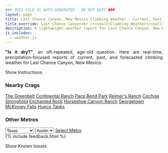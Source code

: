 ```yaml
---
### THIS FILE IS AUTO-GENERATED - DO NOT EDIT ###
layout: page
title: Last Chance Canyon, New Mexico Climbing Weather - Current, Past, and Forecasted Report
title_override: Last Chance Canyon<br /><small>Climbing Weather</small>
description: A lightweight weather report for Last Chance Canyon, New Mexico. Optimized for slow internet connections.
js_includes:
  - weather.js
---
```


<section class="measure center lh-copy f5-ns f6 ph2 mv4" style="text-align: justify;">
<strong>"Is it dry?"</strong>, an oft-repeated, age-old question. Here are real-time,
precipitation-focused reports of current, past, and forecasted climbing weather for Last Chance Canyon, New Mexico.
</section>

<p id="settings-toggle" class="mw5 b center tc hover-light-red black-70 pointer">Show Instructions</p>
<section id="settings" class="overflow-hidden" style="display:none;">
    <div class="mv2 ph2 center">
        <div class="fn f6 tc pv2">
            <p class="measure lh-copy center"><strong>Show/hide hourly forecasts</strong> by clicking the desired day.</p>
            <hr class="mw5 p0 mv2 o-60 b0 bt b--light-red light-red bg-light-red">
            <p class="measure lh-copy center"><strong>Current and Past conditions</strong> are measured by the nearest weather station. <strong>Forecast conditions</strong> are calculated and polled separately.</p>
            <hr class="mw5 p0 mv2 o-60 b0 bt b--light-red light-red bg-light-red">
            <p class="measure lh-copy center"><strong>Having issues?</strong> Try <a id="clear-cache" class="no-underline relative fancy-link light-red hover-light-red" href="#">clearing the local cache</a>.</p>
            <hr class="mw5 p0 mv2 o-60 b0 bt b--light-red light-red bg-light-red">
            <p class="measure lh-copy center">Weather data sourced from <a class="no-underline fancy-link relative light-red" target="_blank" href="https://www.weather.gov/documentation/services-web-api">weather.gov</a>.</p>
        </div>
    </div>
</section>
<section id="weather" data-crag="last-chance-canyon-new-mexico" class="mv4-ns mv3 ph2 center"></section>
<section id="nearby" class="tc lh-copy">
  <h3>Nearby Crags</h3>
<a class="nowrap no-underline fancy-link relative light-red mh3" href="/crags/the-greenbelt-texas-weather.html">The Greenbelt</a>
<a class="nowrap no-underline fancy-link relative light-red mh3" href="/crags/continental-ranch-texas-weather.html">Continental Ranch</a>
<a class="nowrap no-underline fancy-link relative light-red mh3" href="/crags/pace-bend-park-texas-weather.html">Pace Bend Park</a>
<a class="nowrap no-underline fancy-link relative light-red mh3" href="/crags/reimers-ranch-texas-weather.html">Reimer's Ranch</a>
<a class="nowrap no-underline fancy-link relative light-red mh3" href="/crags/cochise-stronghold-arizona-weather.html">Cochise Stronghold</a>
<a class="nowrap no-underline fancy-link relative light-red mh3" href="/crags/enchanted-rock-texas-weather.html">Enchanted Rock</a>
<a class="nowrap no-underline fancy-link relative light-red mh3" href="/crags/horseshoe-canyon-ranch-arkansas-weather.html">Horseshoe Canyon Ranch</a>
<a class="nowrap no-underline fancy-link relative light-red mh3" href="/crags/georgetown-texas-weather.html">Georgetown</a>
<a class="nowrap no-underline fancy-link relative light-red mh3" href="/crags/mckinney-falls-texas-weather.html">McKinney Falls</a>
<a class="nowrap no-underline fancy-link relative light-red mh3" href="/crags/hueco-tanks-texas-weather.html">Hueco Tanks</a>
</section>
<section id="nearby" class="tc lh-copy">
  <h3>Other Metros</h3>
  <select class="ma1 bg-near-white pa2" id="stateSel">
    <option value="Texas" selected>Texas</option>
    <option value="Washington">Washington</option>
    <option value="Colorado">Colorado</option>
    <option value="Tennessee">Tennessee</option>
    <option value="Utah">Utah</option>
    <option value="California">California</option>
  </select>
  <select class="ma1 bg-near-white pa2" id="citySel">
    <option value="Austin" selected>Austin</option>
  </select>
  <a id="selectMetro" class="f6 link dim ph3 pv2 ma1 dib white bg-light-red" href="/crags/austin-texas-weather.html">Select Metro</a>
  <script>
    var states = [];
    states["Texas"] = "Austin"
    states["Washington"] = "Seattle"
    states["Colorado"] = "Denver"
    states["Tennessee"] = "Nashville"
    states["Utah"] = "Salt Lake City"
    states["California"] = "San Francisco|Los Angeles"
  </script>
</section>
{% include feedback.html %}
<p id="issues-toggle" class="mw5 b center tc hover-light-red black-70 pointer">Show Known Issues</p>
<section id="issues" class="overflow-hidden tc f6">
</section>

<script>
  var weekly_MAF_16_149 = {"updated":"2021-12-15T08:22:31+00:00","units":"us","forecastGenerator":"BaselineForecastGenerator","generatedAt":"2021-12-15T08:45:27+00:00","updateTime":"2021-12-15T08:22:31+00:00","validTimes":"2021-12-15T02:00:00+00:00/P8DT6H","elevation":{"unitCode":"wmoUnit:m","value":1432.8648},"periods":[{"number":1,"name":"Overnight","startTime":"2021-12-15T01:00:00-07:00","endTime":"2021-12-15T06:00:00-07:00","isDaytime":false,"temperature":45,"temperatureUnit":"F","temperatureTrend":"rising","windSpeed":"8 to 21 mph","windDirection":"SW","icon":"https://api.weather.gov/icons/land/night/wind_few?size=medium","shortForecast":"Mostly Clear","detailedForecast":"Mostly clear. Low around 45, with temperatures rising to around 52 overnight. Southwest wind 8 to 21 mph, with gusts as high as 29 mph."},{"number":2,"name":"Wednesday","startTime":"2021-12-15T06:00:00-07:00","endTime":"2021-12-15T18:00:00-07:00","isDaytime":true,"temperature":63,"temperatureUnit":"F","temperatureTrend":"falling","windSpeed":"26 to 40 mph","windDirection":"SW","icon":"https://api.weather.gov/icons/land/day/wind_few?size=medium","shortForecast":"Sunny","detailedForecast":"Sunny. High near 63, with temperatures falling to around 56 in the afternoon. Southwest wind 26 to 40 mph, with gusts as high as 56 mph."},{"number":3,"name":"Wednesday Night","startTime":"2021-12-15T18:00:00-07:00","endTime":"2021-12-16T06:00:00-07:00","isDaytime":false,"temperature":40,"temperatureUnit":"F","temperatureTrend":null,"windSpeed":"12 to 33 mph","windDirection":"SW","icon":"https://api.weather.gov/icons/land/night/wind_few?size=medium","shortForecast":"Mostly Clear","detailedForecast":"Mostly clear, with a low around 40. Southwest wind 12 to 33 mph, with gusts as high as 44 mph."},{"number":4,"name":"Thursday","startTime":"2021-12-16T06:00:00-07:00","endTime":"2021-12-16T18:00:00-07:00","isDaytime":true,"temperature":63,"temperatureUnit":"F","temperatureTrend":null,"windSpeed":"8 to 16 mph","windDirection":"SW","icon":"https://api.weather.gov/icons/land/day/few?size=medium","shortForecast":"Sunny","detailedForecast":"Sunny, with a high near 63. Southwest wind 8 to 16 mph, with gusts as high as 21 mph."},{"number":5,"name":"Thursday Night","startTime":"2021-12-16T18:00:00-07:00","endTime":"2021-12-17T06:00:00-07:00","isDaytime":false,"temperature":41,"temperatureUnit":"F","temperatureTrend":null,"windSpeed":"6 to 9 mph","windDirection":"SW","icon":"https://api.weather.gov/icons/land/night/few?size=medium","shortForecast":"Mostly Clear","detailedForecast":"Mostly clear, with a low around 41. Southwest wind 6 to 9 mph."},{"number":6,"name":"Friday","startTime":"2021-12-17T06:00:00-07:00","endTime":"2021-12-17T18:00:00-07:00","isDaytime":true,"temperature":63,"temperatureUnit":"F","temperatureTrend":null,"windSpeed":"6 to 15 mph","windDirection":"WSW","icon":"https://api.weather.gov/icons/land/day/sct?size=medium","shortForecast":"Mostly Sunny","detailedForecast":"Mostly sunny, with a high near 63. West southwest wind 6 to 15 mph, with gusts as high as 20 mph."},{"number":7,"name":"Friday Night","startTime":"2021-12-17T18:00:00-07:00","endTime":"2021-12-18T06:00:00-07:00","isDaytime":false,"temperature":35,"temperatureUnit":"F","temperatureTrend":null,"windSpeed":"3 to 14 mph","windDirection":"NNW","icon":"https://api.weather.gov/icons/land/night/bkn?size=medium","shortForecast":"Mostly Cloudy","detailedForecast":"Mostly cloudy, with a low around 35. North northwest wind 3 to 14 mph, with gusts as high as 18 mph."},{"number":8,"name":"Saturday","startTime":"2021-12-18T06:00:00-07:00","endTime":"2021-12-18T18:00:00-07:00","isDaytime":true,"temperature":49,"temperatureUnit":"F","temperatureTrend":null,"windSpeed":"9 to 15 mph","windDirection":"ENE","icon":"https://api.weather.gov/icons/land/day/sct?size=medium","shortForecast":"Mostly Sunny","detailedForecast":"Mostly sunny, with a high near 49. East northeast wind 9 to 15 mph, with gusts as high as 20 mph."},{"number":9,"name":"Saturday Night","startTime":"2021-12-18T18:00:00-07:00","endTime":"2021-12-19T06:00:00-07:00","isDaytime":false,"temperature":34,"temperatureUnit":"F","temperatureTrend":null,"windSpeed":"8 mph","windDirection":"SE","icon":"https://api.weather.gov/icons/land/night/sct?size=medium","shortForecast":"Partly Cloudy","detailedForecast":"Partly cloudy, with a low around 34. Southeast wind around 8 mph."},{"number":10,"name":"Sunday","startTime":"2021-12-19T06:00:00-07:00","endTime":"2021-12-19T18:00:00-07:00","isDaytime":true,"temperature":53,"temperatureUnit":"F","temperatureTrend":null,"windSpeed":"6 to 12 mph","windDirection":"SSW","icon":"https://api.weather.gov/icons/land/day/sct?size=medium","shortForecast":"Mostly Sunny","detailedForecast":"Mostly sunny, with a high near 53."},{"number":11,"name":"Sunday Night","startTime":"2021-12-19T18:00:00-07:00","endTime":"2021-12-20T06:00:00-07:00","isDaytime":false,"temperature":35,"temperatureUnit":"F","temperatureTrend":null,"windSpeed":"10 mph","windDirection":"SW","icon":"https://api.weather.gov/icons/land/night/few?size=medium","shortForecast":"Mostly Clear","detailedForecast":"Mostly clear, with a low around 35."},{"number":12,"name":"Monday","startTime":"2021-12-20T06:00:00-07:00","endTime":"2021-12-20T18:00:00-07:00","isDaytime":true,"temperature":58,"temperatureUnit":"F","temperatureTrend":null,"windSpeed":"9 to 14 mph","windDirection":"WSW","icon":"https://api.weather.gov/icons/land/day/few?size=medium","shortForecast":"Sunny","detailedForecast":"Sunny, with a high near 58."},{"number":13,"name":"Monday Night","startTime":"2021-12-20T18:00:00-07:00","endTime":"2021-12-21T06:00:00-07:00","isDaytime":false,"temperature":35,"temperatureUnit":"F","temperatureTrend":null,"windSpeed":"6 to 10 mph","windDirection":"SW","icon":"https://api.weather.gov/icons/land/night/few?size=medium","shortForecast":"Mostly Clear","detailedForecast":"Mostly clear, with a low around 35."},{"number":14,"name":"Tuesday","startTime":"2021-12-21T06:00:00-07:00","endTime":"2021-12-21T18:00:00-07:00","isDaytime":true,"temperature":59,"temperatureUnit":"F","temperatureTrend":null,"windSpeed":"9 to 14 mph","windDirection":"SW","icon":"https://api.weather.gov/icons/land/day/sct?size=medium","shortForecast":"Mostly Sunny","detailedForecast":"Mostly sunny, with a high near 59."}]}
  var hourly_MAF_16_149 = {"@context":["https://geojson.org/geojson-ld/geojson-context.jsonld",{"@version":"1.1","wx":"https://api.weather.gov/ontology#","geo":"http://www.opengis.net/ont/geosparql#","unit":"http://codes.wmo.int/common/unit/","@vocab":"https://api.weather.gov/ontology#"}],"type":"Feature","geometry":{"type":"Polygon","coordinates":[[[-104.9583511,32.2438163],[-104.9583511,32.2212257],[-104.9316482,32.2212257],[-104.9316482,32.2438163],[-104.9583511,32.2438163]]]},"properties":{"updated":"2021-12-15T08:22:31+00:00","units":"us","forecastGenerator":"HourlyForecastGenerator","generatedAt":"2021-12-15T08:45:29+00:00","updateTime":"2021-12-15T08:22:31+00:00","validTimes":"2021-12-15T02:00:00+00:00/P8DT6H","elevation":{"unitCode":"wmoUnit:m","value":1432.8648},"periods":[{"number":1,"name":"","startTime":"2021-12-15T01:00:00-07:00","endTime":"2021-12-15T02:00:00-07:00","isDaytime":false,"temperature":51,"temperatureUnit":"F","temperatureTrend":null,"windSpeed":"8 mph","windDirection":"WSW","icon":"https://api.weather.gov/icons/land/night/few?size=small","shortForecast":"Mostly Clear","detailedForecast":""},{"number":2,"name":"","startTime":"2021-12-15T02:00:00-07:00","endTime":"2021-12-15T03:00:00-07:00","isDaytime":false,"temperature":52,"temperatureUnit":"F","temperatureTrend":null,"windSpeed":"9 mph","windDirection":"SW","icon":"https://api.weather.gov/icons/land/night/few?size=small","shortForecast":"Mostly Clear","detailedForecast":""},{"number":3,"name":"","startTime":"2021-12-15T03:00:00-07:00","endTime":"2021-12-15T04:00:00-07:00","isDaytime":false,"temperature":53,"temperatureUnit":"F","temperatureTrend":null,"windSpeed":"10 mph","windDirection":"SW","icon":"https://api.weather.gov/icons/land/night/sct?size=small","shortForecast":"Partly Cloudy","detailedForecast":""},{"number":4,"name":"","startTime":"2021-12-15T04:00:00-07:00","endTime":"2021-12-15T05:00:00-07:00","isDaytime":false,"temperature":52,"temperatureUnit":"F","temperatureTrend":null,"windSpeed":"16 mph","windDirection":"SW","icon":"https://api.weather.gov/icons/land/night/few?size=small","shortForecast":"Mostly Clear","detailedForecast":""},{"number":5,"name":"","startTime":"2021-12-15T05:00:00-07:00","endTime":"2021-12-15T06:00:00-07:00","isDaytime":false,"temperature":52,"temperatureUnit":"F","temperatureTrend":null,"windSpeed":"21 mph","windDirection":"SW","icon":"https://api.weather.gov/icons/land/night/wind_few?size=small","shortForecast":"Mostly Clear","detailedForecast":""},{"number":6,"name":"","startTime":"2021-12-15T06:00:00-07:00","endTime":"2021-12-15T07:00:00-07:00","isDaytime":true,"temperature":46,"temperatureUnit":"F","temperatureTrend":null,"windSpeed":"26 mph","windDirection":"SW","icon":"https://api.weather.gov/icons/land/day/wind_sct?size=small","shortForecast":"Mostly Sunny","detailedForecast":""},{"number":7,"name":"","startTime":"2021-12-15T07:00:00-07:00","endTime":"2021-12-15T08:00:00-07:00","isDaytime":true,"temperature":45,"temperatureUnit":"F","temperatureTrend":null,"windSpeed":"32 mph","windDirection":"SW","icon":"https://api.weather.gov/icons/land/day/wind_few?size=small","shortForecast":"Sunny","detailedForecast":""},{"number":8,"name":"","startTime":"2021-12-15T08:00:00-07:00","endTime":"2021-12-15T09:00:00-07:00","isDaytime":true,"temperature":49,"temperatureUnit":"F","temperatureTrend":null,"windSpeed":"38 mph","windDirection":"WSW","icon":"https://api.weather.gov/icons/land/day/wind_skc?size=small","shortForecast":"Sunny","detailedForecast":""},{"number":9,"name":"","startTime":"2021-12-15T09:00:00-07:00","endTime":"2021-12-15T10:00:00-07:00","isDaytime":true,"temperature":55,"temperatureUnit":"F","temperatureTrend":null,"windSpeed":"40 mph","windDirection":"WSW","icon":"https://api.weather.gov/icons/land/day/wind_few?size=small","shortForecast":"Sunny","detailedForecast":""},{"number":10,"name":"","startTime":"2021-12-15T10:00:00-07:00","endTime":"2021-12-15T11:00:00-07:00","isDaytime":true,"temperature":58,"temperatureUnit":"F","temperatureTrend":null,"windSpeed":"40 mph","windDirection":"WSW","icon":"https://api.weather.gov/icons/land/day/wind_few?size=small","shortForecast":"Sunny","detailedForecast":""},{"number":11,"name":"","startTime":"2021-12-15T11:00:00-07:00","endTime":"2021-12-15T12:00:00-07:00","isDaytime":true,"temperature":59,"temperatureUnit":"F","temperatureTrend":null,"windSpeed":"40 mph","windDirection":"WSW","icon":"https://api.weather.gov/icons/land/day/wind_few?size=small","shortForecast":"Sunny","detailedForecast":""},{"number":12,"name":"","startTime":"2021-12-15T12:00:00-07:00","endTime":"2021-12-15T13:00:00-07:00","isDaytime":true,"temperature":63,"temperatureUnit":"F","temperatureTrend":null,"windSpeed":"40 mph","windDirection":"WSW","icon":"https://api.weather.gov/icons/land/day/wind_skc?size=small","shortForecast":"Sunny","detailedForecast":""},{"number":13,"name":"","startTime":"2021-12-15T13:00:00-07:00","endTime":"2021-12-15T14:00:00-07:00","isDaytime":true,"temperature":63,"temperatureUnit":"F","temperatureTrend":null,"windSpeed":"40 mph","windDirection":"WSW","icon":"https://api.weather.gov/icons/land/day/wind_skc?size=small","shortForecast":"Sunny","detailedForecast":""},{"number":14,"name":"","startTime":"2021-12-15T14:00:00-07:00","endTime":"2021-12-15T15:00:00-07:00","isDaytime":true,"temperature":62,"temperatureUnit":"F","temperatureTrend":null,"windSpeed":"40 mph","windDirection":"WSW","icon":"https://api.weather.gov/icons/land/day/wind_skc?size=small","shortForecast":"Sunny","detailedForecast":""},{"number":15,"name":"","startTime":"2021-12-15T15:00:00-07:00","endTime":"2021-12-15T16:00:00-07:00","isDaytime":true,"temperature":61,"temperatureUnit":"F","temperatureTrend":null,"windSpeed":"40 mph","windDirection":"WSW","icon":"https://api.weather.gov/icons/land/day/wind_skc?size=small","shortForecast":"Sunny","detailedForecast":""},{"number":16,"name":"","startTime":"2021-12-15T16:00:00-07:00","endTime":"2021-12-15T17:00:00-07:00","isDaytime":true,"temperature":60,"temperatureUnit":"F","temperatureTrend":null,"windSpeed":"40 mph","windDirection":"WSW","icon":"https://api.weather.gov/icons/land/day/wind_few?size=small","shortForecast":"Sunny","detailedForecast":""},{"number":17,"name":"","startTime":"2021-12-15T17:00:00-07:00","endTime":"2021-12-15T18:00:00-07:00","isDaytime":true,"temperature":56,"temperatureUnit":"F","temperatureTrend":null,"windSpeed":"36 mph","windDirection":"WSW","icon":"https://api.weather.gov/icons/land/day/wind_few?size=small","shortForecast":"Sunny","detailedForecast":""},{"number":18,"name":"","startTime":"2021-12-15T18:00:00-07:00","endTime":"2021-12-15T19:00:00-07:00","isDaytime":false,"temperature":53,"temperatureUnit":"F","temperatureTrend":null,"windSpeed":"33 mph","windDirection":"WSW","icon":"https://api.weather.gov/icons/land/night/wind_few?size=small","shortForecast":"Mostly Clear","detailedForecast":""},{"number":19,"name":"","startTime":"2021-12-15T19:00:00-07:00","endTime":"2021-12-15T20:00:00-07:00","isDaytime":false,"temperature":52,"temperatureUnit":"F","temperatureTrend":null,"windSpeed":"31 mph","windDirection":"WSW","icon":"https://api.weather.gov/icons/land/night/wind_few?size=small","shortForecast":"Mostly Clear","detailedForecast":""},{"number":20,"name":"","startTime":"2021-12-15T20:00:00-07:00","endTime":"2021-12-15T21:00:00-07:00","isDaytime":false,"temperature":50,"temperatureUnit":"F","temperatureTrend":null,"windSpeed":"30 mph","windDirection":"WSW","icon":"https://api.weather.gov/icons/land/night/wind_few?size=small","shortForecast":"Mostly Clear","detailedForecast":""},{"number":21,"name":"","startTime":"2021-12-15T21:00:00-07:00","endTime":"2021-12-15T22:00:00-07:00","isDaytime":false,"temperature":48,"temperatureUnit":"F","temperatureTrend":null,"windSpeed":"26 mph","windDirection":"WSW","icon":"https://api.weather.gov/icons/land/night/wind_few?size=small","shortForecast":"Mostly Clear","detailedForecast":""},{"number":22,"name":"","startTime":"2021-12-15T22:00:00-07:00","endTime":"2021-12-15T23:00:00-07:00","isDaytime":false,"temperature":47,"temperatureUnit":"F","temperatureTrend":null,"windSpeed":"22 mph","windDirection":"WSW","icon":"https://api.weather.gov/icons/land/night/wind_few?size=small","shortForecast":"Mostly Clear","detailedForecast":""},{"number":23,"name":"","startTime":"2021-12-15T23:00:00-07:00","endTime":"2021-12-16T00:00:00-07:00","isDaytime":false,"temperature":46,"temperatureUnit":"F","temperatureTrend":null,"windSpeed":"17 mph","windDirection":"WSW","icon":"https://api.weather.gov/icons/land/night/few?size=small","shortForecast":"Mostly Clear","detailedForecast":""},{"number":24,"name":"","startTime":"2021-12-16T00:00:00-07:00","endTime":"2021-12-16T01:00:00-07:00","isDaytime":false,"temperature":44,"temperatureUnit":"F","temperatureTrend":null,"windSpeed":"14 mph","windDirection":"WSW","icon":"https://api.weather.gov/icons/land/night/few?size=small","shortForecast":"Mostly Clear","detailedForecast":""},{"number":25,"name":"","startTime":"2021-12-16T01:00:00-07:00","endTime":"2021-12-16T02:00:00-07:00","isDaytime":false,"temperature":44,"temperatureUnit":"F","temperatureTrend":null,"windSpeed":"13 mph","windDirection":"SW","icon":"https://api.weather.gov/icons/land/night/few?size=small","shortForecast":"Mostly Clear","detailedForecast":""},{"number":26,"name":"","startTime":"2021-12-16T02:00:00-07:00","endTime":"2021-12-16T03:00:00-07:00","isDaytime":false,"temperature":43,"temperatureUnit":"F","temperatureTrend":null,"windSpeed":"12 mph","windDirection":"SW","icon":"https://api.weather.gov/icons/land/night/few?size=small","shortForecast":"Mostly Clear","detailedForecast":""},{"number":27,"name":"","startTime":"2021-12-16T03:00:00-07:00","endTime":"2021-12-16T04:00:00-07:00","isDaytime":false,"temperature":42,"temperatureUnit":"F","temperatureTrend":null,"windSpeed":"12 mph","windDirection":"SW","icon":"https://api.weather.gov/icons/land/night/few?size=small","shortForecast":"Mostly Clear","detailedForecast":""},{"number":28,"name":"","startTime":"2021-12-16T04:00:00-07:00","endTime":"2021-12-16T05:00:00-07:00","isDaytime":false,"temperature":42,"temperatureUnit":"F","temperatureTrend":null,"windSpeed":"12 mph","windDirection":"SW","icon":"https://api.weather.gov/icons/land/night/few?size=small","shortForecast":"Mostly Clear","detailedForecast":""},{"number":29,"name":"","startTime":"2021-12-16T05:00:00-07:00","endTime":"2021-12-16T06:00:00-07:00","isDaytime":false,"temperature":41,"temperatureUnit":"F","temperatureTrend":null,"windSpeed":"12 mph","windDirection":"SSW","icon":"https://api.weather.gov/icons/land/night/sct?size=small","shortForecast":"Partly Cloudy","detailedForecast":""},{"number":30,"name":"","startTime":"2021-12-16T06:00:00-07:00","endTime":"2021-12-16T07:00:00-07:00","isDaytime":true,"temperature":40,"temperatureUnit":"F","temperatureTrend":null,"windSpeed":"9 mph","windDirection":"SW","icon":"https://api.weather.gov/icons/land/day/sct?size=small","shortForecast":"Mostly Sunny","detailedForecast":""},{"number":31,"name":"","startTime":"2021-12-16T07:00:00-07:00","endTime":"2021-12-16T08:00:00-07:00","isDaytime":true,"temperature":40,"temperatureUnit":"F","temperatureTrend":null,"windSpeed":"8 mph","windDirection":"SSW","icon":"https://api.weather.gov/icons/land/day/sct?size=small","shortForecast":"Mostly Sunny","detailedForecast":""},{"number":32,"name":"","startTime":"2021-12-16T08:00:00-07:00","endTime":"2021-12-16T09:00:00-07:00","isDaytime":true,"temperature":44,"temperatureUnit":"F","temperatureTrend":null,"windSpeed":"8 mph","windDirection":"SSW","icon":"https://api.weather.gov/icons/land/day/few?size=small","shortForecast":"Sunny","detailedForecast":""},{"number":33,"name":"","startTime":"2021-12-16T09:00:00-07:00","endTime":"2021-12-16T10:00:00-07:00","isDaytime":true,"temperature":51,"temperatureUnit":"F","temperatureTrend":null,"windSpeed":"8 mph","windDirection":"SW","icon":"https://api.weather.gov/icons/land/day/few?size=small","shortForecast":"Sunny","detailedForecast":""},{"number":34,"name":"","startTime":"2021-12-16T10:00:00-07:00","endTime":"2021-12-16T11:00:00-07:00","isDaytime":true,"temperature":53,"temperatureUnit":"F","temperatureTrend":null,"windSpeed":"10 mph","windDirection":"SW","icon":"https://api.weather.gov/icons/land/day/few?size=small","shortForecast":"Sunny","detailedForecast":""},{"number":35,"name":"","startTime":"2021-12-16T11:00:00-07:00","endTime":"2021-12-16T12:00:00-07:00","isDaytime":true,"temperature":56,"temperatureUnit":"F","temperatureTrend":null,"windSpeed":"13 mph","windDirection":"SW","icon":"https://api.weather.gov/icons/land/day/few?size=small","shortForecast":"Sunny","detailedForecast":""},{"number":36,"name":"","startTime":"2021-12-16T12:00:00-07:00","endTime":"2021-12-16T13:00:00-07:00","isDaytime":true,"temperature":60,"temperatureUnit":"F","temperatureTrend":null,"windSpeed":"14 mph","windDirection":"SW","icon":"https://api.weather.gov/icons/land/day/few?size=small","shortForecast":"Sunny","detailedForecast":""},{"number":37,"name":"","startTime":"2021-12-16T13:00:00-07:00","endTime":"2021-12-16T14:00:00-07:00","isDaytime":true,"temperature":62,"temperatureUnit":"F","temperatureTrend":null,"windSpeed":"16 mph","windDirection":"SW","icon":"https://api.weather.gov/icons/land/day/few?size=small","shortForecast":"Sunny","detailedForecast":""},{"number":38,"name":"","startTime":"2021-12-16T14:00:00-07:00","endTime":"2021-12-16T15:00:00-07:00","isDaytime":true,"temperature":63,"temperatureUnit":"F","temperatureTrend":null,"windSpeed":"16 mph","windDirection":"SW","icon":"https://api.weather.gov/icons/land/day/few?size=small","shortForecast":"Sunny","detailedForecast":""},{"number":39,"name":"","startTime":"2021-12-16T15:00:00-07:00","endTime":"2021-12-16T16:00:00-07:00","isDaytime":true,"temperature":62,"temperatureUnit":"F","temperatureTrend":null,"windSpeed":"16 mph","windDirection":"SW","icon":"https://api.weather.gov/icons/land/day/few?size=small","shortForecast":"Sunny","detailedForecast":""},{"number":40,"name":"","startTime":"2021-12-16T16:00:00-07:00","endTime":"2021-12-16T17:00:00-07:00","isDaytime":true,"temperature":60,"temperatureUnit":"F","temperatureTrend":null,"windSpeed":"15 mph","windDirection":"SW","icon":"https://api.weather.gov/icons/land/day/few?size=small","shortForecast":"Sunny","detailedForecast":""},{"number":41,"name":"","startTime":"2021-12-16T17:00:00-07:00","endTime":"2021-12-16T18:00:00-07:00","isDaytime":true,"temperature":57,"temperatureUnit":"F","temperatureTrend":null,"windSpeed":"9 mph","windDirection":"SW","icon":"https://api.weather.gov/icons/land/day/few?size=small","shortForecast":"Sunny","detailedForecast":""},{"number":42,"name":"","startTime":"2021-12-16T18:00:00-07:00","endTime":"2021-12-16T19:00:00-07:00","isDaytime":false,"temperature":54,"temperatureUnit":"F","temperatureTrend":null,"windSpeed":"9 mph","windDirection":"SW","icon":"https://api.weather.gov/icons/land/night/few?size=small","shortForecast":"Mostly Clear","detailedForecast":""},{"number":43,"name":"","startTime":"2021-12-16T19:00:00-07:00","endTime":"2021-12-16T20:00:00-07:00","isDaytime":false,"temperature":51,"temperatureUnit":"F","temperatureTrend":null,"windSpeed":"8 mph","windDirection":"SW","icon":"https://api.weather.gov/icons/land/night/few?size=small","shortForecast":"Mostly Clear","detailedForecast":""},{"number":44,"name":"","startTime":"2021-12-16T20:00:00-07:00","endTime":"2021-12-16T21:00:00-07:00","isDaytime":false,"temperature":49,"temperatureUnit":"F","temperatureTrend":null,"windSpeed":"8 mph","windDirection":"SW","icon":"https://api.weather.gov/icons/land/night/few?size=small","shortForecast":"Mostly Clear","detailedForecast":""},{"number":45,"name":"","startTime":"2021-12-16T21:00:00-07:00","endTime":"2021-12-16T22:00:00-07:00","isDaytime":false,"temperature":47,"temperatureUnit":"F","temperatureTrend":null,"windSpeed":"7 mph","windDirection":"SW","icon":"https://api.weather.gov/icons/land/night/few?size=small","shortForecast":"Mostly Clear","detailedForecast":""},{"number":46,"name":"","startTime":"2021-12-16T22:00:00-07:00","endTime":"2021-12-16T23:00:00-07:00","isDaytime":false,"temperature":46,"temperatureUnit":"F","temperatureTrend":null,"windSpeed":"6 mph","windDirection":"SW","icon":"https://api.weather.gov/icons/land/night/few?size=small","shortForecast":"Mostly Clear","detailedForecast":""},{"number":47,"name":"","startTime":"2021-12-16T23:00:00-07:00","endTime":"2021-12-17T00:00:00-07:00","isDaytime":false,"temperature":46,"temperatureUnit":"F","temperatureTrend":null,"windSpeed":"6 mph","windDirection":"SW","icon":"https://api.weather.gov/icons/land/night/few?size=small","shortForecast":"Mostly Clear","detailedForecast":""},{"number":48,"name":"","startTime":"2021-12-17T00:00:00-07:00","endTime":"2021-12-17T01:00:00-07:00","isDaytime":false,"temperature":45,"temperatureUnit":"F","temperatureTrend":null,"windSpeed":"6 mph","windDirection":"SW","icon":"https://api.weather.gov/icons/land/night/few?size=small","shortForecast":"Mostly Clear","detailedForecast":""},{"number":49,"name":"","startTime":"2021-12-17T01:00:00-07:00","endTime":"2021-12-17T02:00:00-07:00","isDaytime":false,"temperature":44,"temperatureUnit":"F","temperatureTrend":null,"windSpeed":"7 mph","windDirection":"SW","icon":"https://api.weather.gov/icons/land/night/few?size=small","shortForecast":"Mostly Clear","detailedForecast":""},{"number":50,"name":"","startTime":"2021-12-17T02:00:00-07:00","endTime":"2021-12-17T03:00:00-07:00","isDaytime":false,"temperature":43,"temperatureUnit":"F","temperatureTrend":null,"windSpeed":"7 mph","windDirection":"SW","icon":"https://api.weather.gov/icons/land/night/few?size=small","shortForecast":"Mostly Clear","detailedForecast":""},{"number":51,"name":"","startTime":"2021-12-17T03:00:00-07:00","endTime":"2021-12-17T04:00:00-07:00","isDaytime":false,"temperature":42,"temperatureUnit":"F","temperatureTrend":null,"windSpeed":"7 mph","windDirection":"SW","icon":"https://api.weather.gov/icons/land/night/few?size=small","shortForecast":"Mostly Clear","detailedForecast":""},{"number":52,"name":"","startTime":"2021-12-17T04:00:00-07:00","endTime":"2021-12-17T05:00:00-07:00","isDaytime":false,"temperature":42,"temperatureUnit":"F","temperatureTrend":null,"windSpeed":"6 mph","windDirection":"WSW","icon":"https://api.weather.gov/icons/land/night/few?size=small","shortForecast":"Mostly Clear","detailedForecast":""},{"number":53,"name":"","startTime":"2021-12-17T05:00:00-07:00","endTime":"2021-12-17T06:00:00-07:00","isDaytime":false,"temperature":41,"temperatureUnit":"F","temperatureTrend":null,"windSpeed":"6 mph","windDirection":"WSW","icon":"https://api.weather.gov/icons/land/night/sct?size=small","shortForecast":"Partly Cloudy","detailedForecast":""},{"number":54,"name":"","startTime":"2021-12-17T06:00:00-07:00","endTime":"2021-12-17T07:00:00-07:00","isDaytime":true,"temperature":41,"temperatureUnit":"F","temperatureTrend":null,"windSpeed":"6 mph","windDirection":"WSW","icon":"https://api.weather.gov/icons/land/day/sct?size=small","shortForecast":"Mostly Sunny","detailedForecast":""},{"number":55,"name":"","startTime":"2021-12-17T07:00:00-07:00","endTime":"2021-12-17T08:00:00-07:00","isDaytime":true,"temperature":42,"temperatureUnit":"F","temperatureTrend":null,"windSpeed":"6 mph","windDirection":"SW","icon":"https://api.weather.gov/icons/land/day/sct?size=small","shortForecast":"Mostly Sunny","detailedForecast":""},{"number":56,"name":"","startTime":"2021-12-17T08:00:00-07:00","endTime":"2021-12-17T09:00:00-07:00","isDaytime":true,"temperature":44,"temperatureUnit":"F","temperatureTrend":null,"windSpeed":"6 mph","windDirection":"SW","icon":"https://api.weather.gov/icons/land/day/sct?size=small","shortForecast":"Mostly Sunny","detailedForecast":""},{"number":57,"name":"","startTime":"2021-12-17T09:00:00-07:00","endTime":"2021-12-17T10:00:00-07:00","isDaytime":true,"temperature":48,"temperatureUnit":"F","temperatureTrend":null,"windSpeed":"6 mph","windDirection":"SW","icon":"https://api.weather.gov/icons/land/day/sct?size=small","shortForecast":"Mostly Sunny","detailedForecast":""},{"number":58,"name":"","startTime":"2021-12-17T10:00:00-07:00","endTime":"2021-12-17T11:00:00-07:00","isDaytime":true,"temperature":52,"temperatureUnit":"F","temperatureTrend":null,"windSpeed":"7 mph","windDirection":"SW","icon":"https://api.weather.gov/icons/land/day/sct?size=small","shortForecast":"Mostly Sunny","detailedForecast":""},{"number":59,"name":"","startTime":"2021-12-17T11:00:00-07:00","endTime":"2021-12-17T12:00:00-07:00","isDaytime":true,"temperature":56,"temperatureUnit":"F","temperatureTrend":null,"windSpeed":"8 mph","windDirection":"WSW","icon":"https://api.weather.gov/icons/land/day/sct?size=small","shortForecast":"Mostly Sunny","detailedForecast":""},{"number":60,"name":"","startTime":"2021-12-17T12:00:00-07:00","endTime":"2021-12-17T13:00:00-07:00","isDaytime":true,"temperature":60,"temperatureUnit":"F","temperatureTrend":null,"windSpeed":"12 mph","windDirection":"WSW","icon":"https://api.weather.gov/icons/land/day/sct?size=small","shortForecast":"Mostly Sunny","detailedForecast":""},{"number":61,"name":"","startTime":"2021-12-17T13:00:00-07:00","endTime":"2021-12-17T14:00:00-07:00","isDaytime":true,"temperature":62,"temperatureUnit":"F","temperatureTrend":null,"windSpeed":"14 mph","windDirection":"WSW","icon":"https://api.weather.gov/icons/land/day/sct?size=small","shortForecast":"Mostly Sunny","detailedForecast":""},{"number":62,"name":"","startTime":"2021-12-17T14:00:00-07:00","endTime":"2021-12-17T15:00:00-07:00","isDaytime":true,"temperature":63,"temperatureUnit":"F","temperatureTrend":null,"windSpeed":"15 mph","windDirection":"WSW","icon":"https://api.weather.gov/icons/land/day/sct?size=small","shortForecast":"Mostly Sunny","detailedForecast":""},{"number":63,"name":"","startTime":"2021-12-17T15:00:00-07:00","endTime":"2021-12-17T16:00:00-07:00","isDaytime":true,"temperature":61,"temperatureUnit":"F","temperatureTrend":null,"windSpeed":"13 mph","windDirection":"WSW","icon":"https://api.weather.gov/icons/land/day/sct?size=small","shortForecast":"Mostly Sunny","detailedForecast":""},{"number":64,"name":"","startTime":"2021-12-17T16:00:00-07:00","endTime":"2021-12-17T17:00:00-07:00","isDaytime":true,"temperature":59,"temperatureUnit":"F","temperatureTrend":null,"windSpeed":"9 mph","windDirection":"WSW","icon":"https://api.weather.gov/icons/land/day/sct?size=small","shortForecast":"Mostly Sunny","detailedForecast":""},{"number":65,"name":"","startTime":"2021-12-17T17:00:00-07:00","endTime":"2021-12-17T18:00:00-07:00","isDaytime":true,"temperature":55,"temperatureUnit":"F","temperatureTrend":null,"windSpeed":"6 mph","windDirection":"WSW","icon":"https://api.weather.gov/icons/land/day/bkn?size=small","shortForecast":"Partly Sunny","detailedForecast":""},{"number":66,"name":"","startTime":"2021-12-17T18:00:00-07:00","endTime":"2021-12-17T19:00:00-07:00","isDaytime":false,"temperature":53,"temperatureUnit":"F","temperatureTrend":null,"windSpeed":"5 mph","windDirection":"W","icon":"https://api.weather.gov/icons/land/night/bkn?size=small","shortForecast":"Mostly Cloudy","detailedForecast":""},{"number":67,"name":"","startTime":"2021-12-17T19:00:00-07:00","endTime":"2021-12-17T20:00:00-07:00","isDaytime":false,"temperature":51,"temperatureUnit":"F","temperatureTrend":null,"windSpeed":"3 mph","windDirection":"W","icon":"https://api.weather.gov/icons/land/night/bkn?size=small","shortForecast":"Mostly Cloudy","detailedForecast":""},{"number":68,"name":"","startTime":"2021-12-17T20:00:00-07:00","endTime":"2021-12-17T21:00:00-07:00","isDaytime":false,"temperature":49,"temperatureUnit":"F","temperatureTrend":null,"windSpeed":"3 mph","windDirection":"WNW","icon":"https://api.weather.gov/icons/land/night/bkn?size=small","shortForecast":"Mostly Cloudy","detailedForecast":""},{"number":69,"name":"","startTime":"2021-12-17T21:00:00-07:00","endTime":"2021-12-17T22:00:00-07:00","isDaytime":false,"temperature":47,"temperatureUnit":"F","temperatureTrend":null,"windSpeed":"3 mph","windDirection":"NNW","icon":"https://api.weather.gov/icons/land/night/bkn?size=small","shortForecast":"Mostly Cloudy","detailedForecast":""},{"number":70,"name":"","startTime":"2021-12-17T22:00:00-07:00","endTime":"2021-12-17T23:00:00-07:00","isDaytime":false,"temperature":46,"temperatureUnit":"F","temperatureTrend":null,"windSpeed":"3 mph","windDirection":"NNE","icon":"https://api.weather.gov/icons/land/night/bkn?size=small","shortForecast":"Mostly Cloudy","detailedForecast":""},{"number":71,"name":"","startTime":"2021-12-17T23:00:00-07:00","endTime":"2021-12-18T00:00:00-07:00","isDaytime":false,"temperature":45,"temperatureUnit":"F","temperatureTrend":null,"windSpeed":"6 mph","windDirection":"NE","icon":"https://api.weather.gov/icons/land/night/bkn?size=small","shortForecast":"Mostly Cloudy","detailedForecast":""},{"number":72,"name":"","startTime":"2021-12-18T00:00:00-07:00","endTime":"2021-12-18T01:00:00-07:00","isDaytime":false,"temperature":43,"temperatureUnit":"F","temperatureTrend":null,"windSpeed":"7 mph","windDirection":"NE","icon":"https://api.weather.gov/icons/land/night/bkn?size=small","shortForecast":"Mostly Cloudy","detailedForecast":""},{"number":73,"name":"","startTime":"2021-12-18T01:00:00-07:00","endTime":"2021-12-18T02:00:00-07:00","isDaytime":false,"temperature":42,"temperatureUnit":"F","temperatureTrend":null,"windSpeed":"7 mph","windDirection":"NE","icon":"https://api.weather.gov/icons/land/night/bkn?size=small","shortForecast":"Mostly Cloudy","detailedForecast":""},{"number":74,"name":"","startTime":"2021-12-18T02:00:00-07:00","endTime":"2021-12-18T03:00:00-07:00","isDaytime":false,"temperature":40,"temperatureUnit":"F","temperatureTrend":null,"windSpeed":"8 mph","windDirection":"NE","icon":"https://api.weather.gov/icons/land/night/bkn?size=small","shortForecast":"Mostly Cloudy","detailedForecast":""},{"number":75,"name":"","startTime":"2021-12-18T03:00:00-07:00","endTime":"2021-12-18T04:00:00-07:00","isDaytime":false,"temperature":39,"temperatureUnit":"F","temperatureTrend":null,"windSpeed":"10 mph","windDirection":"NE","icon":"https://api.weather.gov/icons/land/night/bkn?size=small","shortForecast":"Mostly Cloudy","detailedForecast":""},{"number":76,"name":"","startTime":"2021-12-18T04:00:00-07:00","endTime":"2021-12-18T05:00:00-07:00","isDaytime":false,"temperature":37,"temperatureUnit":"F","temperatureTrend":null,"windSpeed":"13 mph","windDirection":"NE","icon":"https://api.weather.gov/icons/land/night/bkn?size=small","shortForecast":"Mostly Cloudy","detailedForecast":""},{"number":77,"name":"","startTime":"2021-12-18T05:00:00-07:00","endTime":"2021-12-18T06:00:00-07:00","isDaytime":false,"temperature":36,"temperatureUnit":"F","temperatureTrend":null,"windSpeed":"14 mph","windDirection":"NE","icon":"https://api.weather.gov/icons/land/night/sct?size=small","shortForecast":"Partly Cloudy","detailedForecast":""},{"number":78,"name":"","startTime":"2021-12-18T06:00:00-07:00","endTime":"2021-12-18T07:00:00-07:00","isDaytime":true,"temperature":35,"temperatureUnit":"F","temperatureTrend":null,"windSpeed":"14 mph","windDirection":"NE","icon":"https://api.weather.gov/icons/land/day/sct?size=small","shortForecast":"Mostly Sunny","detailedForecast":""},{"number":79,"name":"","startTime":"2021-12-18T07:00:00-07:00","endTime":"2021-12-18T08:00:00-07:00","isDaytime":true,"temperature":35,"temperatureUnit":"F","temperatureTrend":null,"windSpeed":"14 mph","windDirection":"NE","icon":"https://api.weather.gov/icons/land/day/sct?size=small","shortForecast":"Mostly Sunny","detailedForecast":""},{"number":80,"name":"","startTime":"2021-12-18T08:00:00-07:00","endTime":"2021-12-18T09:00:00-07:00","isDaytime":true,"temperature":36,"temperatureUnit":"F","temperatureTrend":null,"windSpeed":"14 mph","windDirection":"NE","icon":"https://api.weather.gov/icons/land/day/sct?size=small","shortForecast":"Mostly Sunny","detailedForecast":""},{"number":81,"name":"","startTime":"2021-12-18T09:00:00-07:00","endTime":"2021-12-18T10:00:00-07:00","isDaytime":true,"temperature":39,"temperatureUnit":"F","temperatureTrend":null,"windSpeed":"14 mph","windDirection":"NE","icon":"https://api.weather.gov/icons/land/day/sct?size=small","shortForecast":"Mostly Sunny","detailedForecast":""},{"number":82,"name":"","startTime":"2021-12-18T10:00:00-07:00","endTime":"2021-12-18T11:00:00-07:00","isDaytime":true,"temperature":43,"temperatureUnit":"F","temperatureTrend":null,"windSpeed":"15 mph","windDirection":"ENE","icon":"https://api.weather.gov/icons/land/day/sct?size=small","shortForecast":"Mostly Sunny","detailedForecast":""},{"number":83,"name":"","startTime":"2021-12-18T11:00:00-07:00","endTime":"2021-12-18T12:00:00-07:00","isDaytime":true,"temperature":46,"temperatureUnit":"F","temperatureTrend":null,"windSpeed":"15 mph","windDirection":"ENE","icon":"https://api.weather.gov/icons/land/day/sct?size=small","shortForecast":"Mostly Sunny","detailedForecast":""},{"number":84,"name":"","startTime":"2021-12-18T12:00:00-07:00","endTime":"2021-12-18T13:00:00-07:00","isDaytime":true,"temperature":48,"temperatureUnit":"F","temperatureTrend":null,"windSpeed":"15 mph","windDirection":"ENE","icon":"https://api.weather.gov/icons/land/day/sct?size=small","shortForecast":"Mostly Sunny","detailedForecast":""},{"number":85,"name":"","startTime":"2021-12-18T13:00:00-07:00","endTime":"2021-12-18T14:00:00-07:00","isDaytime":true,"temperature":49,"temperatureUnit":"F","temperatureTrend":null,"windSpeed":"15 mph","windDirection":"ENE","icon":"https://api.weather.gov/icons/land/day/sct?size=small","shortForecast":"Mostly Sunny","detailedForecast":""},{"number":86,"name":"","startTime":"2021-12-18T14:00:00-07:00","endTime":"2021-12-18T15:00:00-07:00","isDaytime":true,"temperature":49,"temperatureUnit":"F","temperatureTrend":null,"windSpeed":"14 mph","windDirection":"ENE","icon":"https://api.weather.gov/icons/land/day/sct?size=small","shortForecast":"Mostly Sunny","detailedForecast":""},{"number":87,"name":"","startTime":"2021-12-18T15:00:00-07:00","endTime":"2021-12-18T16:00:00-07:00","isDaytime":true,"temperature":47,"temperatureUnit":"F","temperatureTrend":null,"windSpeed":"13 mph","windDirection":"ENE","icon":"https://api.weather.gov/icons/land/day/sct?size=small","shortForecast":"Mostly Sunny","detailedForecast":""},{"number":88,"name":"","startTime":"2021-12-18T16:00:00-07:00","endTime":"2021-12-18T17:00:00-07:00","isDaytime":true,"temperature":45,"temperatureUnit":"F","temperatureTrend":null,"windSpeed":"10 mph","windDirection":"E","icon":"https://api.weather.gov/icons/land/day/sct?size=small","shortForecast":"Mostly Sunny","detailedForecast":""},{"number":89,"name":"","startTime":"2021-12-18T17:00:00-07:00","endTime":"2021-12-18T18:00:00-07:00","isDaytime":true,"temperature":43,"temperatureUnit":"F","temperatureTrend":null,"windSpeed":"9 mph","windDirection":"E","icon":"https://api.weather.gov/icons/land/day/sct?size=small","shortForecast":"Mostly Sunny","detailedForecast":""},{"number":90,"name":"","startTime":"2021-12-18T18:00:00-07:00","endTime":"2021-12-18T19:00:00-07:00","isDaytime":false,"temperature":41,"temperatureUnit":"F","temperatureTrend":null,"windSpeed":"8 mph","windDirection":"E","icon":"https://api.weather.gov/icons/land/night/sct?size=small","shortForecast":"Partly Cloudy","detailedForecast":""},{"number":91,"name":"","startTime":"2021-12-18T19:00:00-07:00","endTime":"2021-12-18T20:00:00-07:00","isDaytime":false,"temperature":40,"temperatureUnit":"F","temperatureTrend":null,"windSpeed":"8 mph","windDirection":"E","icon":"https://api.weather.gov/icons/land/night/sct?size=small","shortForecast":"Partly Cloudy","detailedForecast":""},{"number":92,"name":"","startTime":"2021-12-18T20:00:00-07:00","endTime":"2021-12-18T21:00:00-07:00","isDaytime":false,"temperature":39,"temperatureUnit":"F","temperatureTrend":null,"windSpeed":"8 mph","windDirection":"E","icon":"https://api.weather.gov/icons/land/night/sct?size=small","shortForecast":"Partly Cloudy","detailedForecast":""},{"number":93,"name":"","startTime":"2021-12-18T21:00:00-07:00","endTime":"2021-12-18T22:00:00-07:00","isDaytime":false,"temperature":38,"temperatureUnit":"F","temperatureTrend":null,"windSpeed":"7 mph","windDirection":"E","icon":"https://api.weather.gov/icons/land/night/sct?size=small","shortForecast":"Partly Cloudy","detailedForecast":""},{"number":94,"name":"","startTime":"2021-12-18T22:00:00-07:00","endTime":"2021-12-18T23:00:00-07:00","isDaytime":false,"temperature":37,"temperatureUnit":"F","temperatureTrend":null,"windSpeed":"7 mph","windDirection":"E","icon":"https://api.weather.gov/icons/land/night/sct?size=small","shortForecast":"Partly Cloudy","detailedForecast":""},{"number":95,"name":"","startTime":"2021-12-18T23:00:00-07:00","endTime":"2021-12-19T00:00:00-07:00","isDaytime":false,"temperature":36,"temperatureUnit":"F","temperatureTrend":null,"windSpeed":"6 mph","windDirection":"ESE","icon":"https://api.weather.gov/icons/land/night/sct?size=small","shortForecast":"Partly Cloudy","detailedForecast":""},{"number":96,"name":"","startTime":"2021-12-19T00:00:00-07:00","endTime":"2021-12-19T01:00:00-07:00","isDaytime":false,"temperature":36,"temperatureUnit":"F","temperatureTrend":null,"windSpeed":"6 mph","windDirection":"ESE","icon":"https://api.weather.gov/icons/land/night/sct?size=small","shortForecast":"Partly Cloudy","detailedForecast":""},{"number":97,"name":"","startTime":"2021-12-19T01:00:00-07:00","endTime":"2021-12-19T02:00:00-07:00","isDaytime":false,"temperature":35,"temperatureUnit":"F","temperatureTrend":null,"windSpeed":"6 mph","windDirection":"SE","icon":"https://api.weather.gov/icons/land/night/sct?size=small","shortForecast":"Partly Cloudy","detailedForecast":""},{"number":98,"name":"","startTime":"2021-12-19T02:00:00-07:00","endTime":"2021-12-19T03:00:00-07:00","isDaytime":false,"temperature":34,"temperatureUnit":"F","temperatureTrend":null,"windSpeed":"7 mph","windDirection":"SE","icon":"https://api.weather.gov/icons/land/night/sct?size=small","shortForecast":"Partly Cloudy","detailedForecast":""},{"number":99,"name":"","startTime":"2021-12-19T03:00:00-07:00","endTime":"2021-12-19T04:00:00-07:00","isDaytime":false,"temperature":34,"temperatureUnit":"F","temperatureTrend":null,"windSpeed":"7 mph","windDirection":"SSE","icon":"https://api.weather.gov/icons/land/night/sct?size=small","shortForecast":"Partly Cloudy","detailedForecast":""},{"number":100,"name":"","startTime":"2021-12-19T04:00:00-07:00","endTime":"2021-12-19T05:00:00-07:00","isDaytime":false,"temperature":34,"temperatureUnit":"F","temperatureTrend":null,"windSpeed":"7 mph","windDirection":"SSE","icon":"https://api.weather.gov/icons/land/night/sct?size=small","shortForecast":"Partly Cloudy","detailedForecast":""},{"number":101,"name":"","startTime":"2021-12-19T05:00:00-07:00","endTime":"2021-12-19T06:00:00-07:00","isDaytime":false,"temperature":34,"temperatureUnit":"F","temperatureTrend":null,"windSpeed":"7 mph","windDirection":"SSE","icon":"https://api.weather.gov/icons/land/night/bkn?size=small","shortForecast":"Mostly Cloudy","detailedForecast":""},{"number":102,"name":"","startTime":"2021-12-19T06:00:00-07:00","endTime":"2021-12-19T07:00:00-07:00","isDaytime":true,"temperature":35,"temperatureUnit":"F","temperatureTrend":null,"windSpeed":"6 mph","windDirection":"S","icon":"https://api.weather.gov/icons/land/day/bkn?size=small","shortForecast":"Partly Sunny","detailedForecast":""},{"number":103,"name":"","startTime":"2021-12-19T07:00:00-07:00","endTime":"2021-12-19T08:00:00-07:00","isDaytime":true,"temperature":36,"temperatureUnit":"F","temperatureTrend":null,"windSpeed":"6 mph","windDirection":"S","icon":"https://api.weather.gov/icons/land/day/bkn?size=small","shortForecast":"Partly Sunny","detailedForecast":""},{"number":104,"name":"","startTime":"2021-12-19T08:00:00-07:00","endTime":"2021-12-19T09:00:00-07:00","isDaytime":true,"temperature":38,"temperatureUnit":"F","temperatureTrend":null,"windSpeed":"6 mph","windDirection":"SSW","icon":"https://api.weather.gov/icons/land/day/bkn?size=small","shortForecast":"Partly Sunny","detailedForecast":""},{"number":105,"name":"","startTime":"2021-12-19T09:00:00-07:00","endTime":"2021-12-19T10:00:00-07:00","isDaytime":true,"temperature":41,"temperatureUnit":"F","temperatureTrend":null,"windSpeed":"7 mph","windDirection":"SW","icon":"https://api.weather.gov/icons/land/day/bkn?size=small","shortForecast":"Partly Sunny","detailedForecast":""},{"number":106,"name":"","startTime":"2021-12-19T10:00:00-07:00","endTime":"2021-12-19T11:00:00-07:00","isDaytime":true,"temperature":44,"temperatureUnit":"F","temperatureTrend":null,"windSpeed":"8 mph","windDirection":"SW","icon":"https://api.weather.gov/icons/land/day/bkn?size=small","shortForecast":"Partly Sunny","detailedForecast":""},{"number":107,"name":"","startTime":"2021-12-19T11:00:00-07:00","endTime":"2021-12-19T12:00:00-07:00","isDaytime":true,"temperature":47,"temperatureUnit":"F","temperatureTrend":null,"windSpeed":"9 mph","windDirection":"SW","icon":"https://api.weather.gov/icons/land/day/sct?size=small","shortForecast":"Mostly Sunny","detailedForecast":""},{"number":108,"name":"","startTime":"2021-12-19T12:00:00-07:00","endTime":"2021-12-19T13:00:00-07:00","isDaytime":true,"temperature":50,"temperatureUnit":"F","temperatureTrend":null,"windSpeed":"10 mph","windDirection":"SW","icon":"https://api.weather.gov/icons/land/day/sct?size=small","shortForecast":"Mostly Sunny","detailedForecast":""},{"number":109,"name":"","startTime":"2021-12-19T13:00:00-07:00","endTime":"2021-12-19T14:00:00-07:00","isDaytime":true,"temperature":52,"temperatureUnit":"F","temperatureTrend":null,"windSpeed":"12 mph","windDirection":"SW","icon":"https://api.weather.gov/icons/land/day/sct?size=small","shortForecast":"Mostly Sunny","detailedForecast":""},{"number":110,"name":"","startTime":"2021-12-19T14:00:00-07:00","endTime":"2021-12-19T15:00:00-07:00","isDaytime":true,"temperature":53,"temperatureUnit":"F","temperatureTrend":null,"windSpeed":"12 mph","windDirection":"SW","icon":"https://api.weather.gov/icons/land/day/sct?size=small","shortForecast":"Mostly Sunny","detailedForecast":""},{"number":111,"name":"","startTime":"2021-12-19T15:00:00-07:00","endTime":"2021-12-19T16:00:00-07:00","isDaytime":true,"temperature":52,"temperatureUnit":"F","temperatureTrend":null,"windSpeed":"10 mph","windDirection":"SW","icon":"https://api.weather.gov/icons/land/day/sct?size=small","shortForecast":"Mostly Sunny","detailedForecast":""},{"number":112,"name":"","startTime":"2021-12-19T16:00:00-07:00","endTime":"2021-12-19T17:00:00-07:00","isDaytime":true,"temperature":50,"temperatureUnit":"F","temperatureTrend":null,"windSpeed":"9 mph","windDirection":"SW","icon":"https://api.weather.gov/icons/land/day/sct?size=small","shortForecast":"Mostly Sunny","detailedForecast":""},{"number":113,"name":"","startTime":"2021-12-19T17:00:00-07:00","endTime":"2021-12-19T18:00:00-07:00","isDaytime":true,"temperature":48,"temperatureUnit":"F","temperatureTrend":null,"windSpeed":"8 mph","windDirection":"SW","icon":"https://api.weather.gov/icons/land/day/few?size=small","shortForecast":"Sunny","detailedForecast":""},{"number":114,"name":"","startTime":"2021-12-19T18:00:00-07:00","endTime":"2021-12-19T19:00:00-07:00","isDaytime":false,"temperature":46,"temperatureUnit":"F","temperatureTrend":null,"windSpeed":"8 mph","windDirection":"SW","icon":"https://api.weather.gov/icons/land/night/few?size=small","shortForecast":"Mostly Clear","detailedForecast":""},{"number":115,"name":"","startTime":"2021-12-19T19:00:00-07:00","endTime":"2021-12-19T20:00:00-07:00","isDaytime":false,"temperature":44,"temperatureUnit":"F","temperatureTrend":null,"windSpeed":"8 mph","windDirection":"SW","icon":"https://api.weather.gov/icons/land/night/few?size=small","shortForecast":"Mostly Clear","detailedForecast":""},{"number":116,"name":"","startTime":"2021-12-19T20:00:00-07:00","endTime":"2021-12-19T21:00:00-07:00","isDaytime":false,"temperature":43,"temperatureUnit":"F","temperatureTrend":null,"windSpeed":"8 mph","windDirection":"SW","icon":"https://api.weather.gov/icons/land/night/few?size=small","shortForecast":"Mostly Clear","detailedForecast":""},{"number":117,"name":"","startTime":"2021-12-19T21:00:00-07:00","endTime":"2021-12-19T22:00:00-07:00","isDaytime":false,"temperature":42,"temperatureUnit":"F","temperatureTrend":null,"windSpeed":"8 mph","windDirection":"SW","icon":"https://api.weather.gov/icons/land/night/few?size=small","shortForecast":"Mostly Clear","detailedForecast":""},{"number":118,"name":"","startTime":"2021-12-19T22:00:00-07:00","endTime":"2021-12-19T23:00:00-07:00","isDaytime":false,"temperature":41,"temperatureUnit":"F","temperatureTrend":null,"windSpeed":"8 mph","windDirection":"SW","icon":"https://api.weather.gov/icons/land/night/few?size=small","shortForecast":"Mostly Clear","detailedForecast":""},{"number":119,"name":"","startTime":"2021-12-19T23:00:00-07:00","endTime":"2021-12-20T00:00:00-07:00","isDaytime":false,"temperature":40,"temperatureUnit":"F","temperatureTrend":null,"windSpeed":"8 mph","windDirection":"SW","icon":"https://api.weather.gov/icons/land/night/few?size=small","shortForecast":"Mostly Clear","detailedForecast":""},{"number":120,"name":"","startTime":"2021-12-20T00:00:00-07:00","endTime":"2021-12-20T01:00:00-07:00","isDaytime":false,"temperature":39,"temperatureUnit":"F","temperatureTrend":null,"windSpeed":"9 mph","windDirection":"SW","icon":"https://api.weather.gov/icons/land/night/few?size=small","shortForecast":"Mostly Clear","detailedForecast":""},{"number":121,"name":"","startTime":"2021-12-20T01:00:00-07:00","endTime":"2021-12-20T02:00:00-07:00","isDaytime":false,"temperature":38,"temperatureUnit":"F","temperatureTrend":null,"windSpeed":"9 mph","windDirection":"SW","icon":"https://api.weather.gov/icons/land/night/few?size=small","shortForecast":"Mostly Clear","detailedForecast":""},{"number":122,"name":"","startTime":"2021-12-20T02:00:00-07:00","endTime":"2021-12-20T03:00:00-07:00","isDaytime":false,"temperature":36,"temperatureUnit":"F","temperatureTrend":null,"windSpeed":"10 mph","windDirection":"SW","icon":"https://api.weather.gov/icons/land/night/few?size=small","shortForecast":"Mostly Clear","detailedForecast":""},{"number":123,"name":"","startTime":"2021-12-20T03:00:00-07:00","endTime":"2021-12-20T04:00:00-07:00","isDaytime":false,"temperature":35,"temperatureUnit":"F","temperatureTrend":null,"windSpeed":"10 mph","windDirection":"SW","icon":"https://api.weather.gov/icons/land/night/few?size=small","shortForecast":"Mostly Clear","detailedForecast":""},{"number":124,"name":"","startTime":"2021-12-20T04:00:00-07:00","endTime":"2021-12-20T05:00:00-07:00","isDaytime":false,"temperature":35,"temperatureUnit":"F","temperatureTrend":null,"windSpeed":"10 mph","windDirection":"WSW","icon":"https://api.weather.gov/icons/land/night/few?size=small","shortForecast":"Mostly Clear","detailedForecast":""},{"number":125,"name":"","startTime":"2021-12-20T05:00:00-07:00","endTime":"2021-12-20T06:00:00-07:00","isDaytime":false,"temperature":35,"temperatureUnit":"F","temperatureTrend":null,"windSpeed":"10 mph","windDirection":"WSW","icon":"https://api.weather.gov/icons/land/night/few?size=small","shortForecast":"Mostly Clear","detailedForecast":""},{"number":126,"name":"","startTime":"2021-12-20T06:00:00-07:00","endTime":"2021-12-20T07:00:00-07:00","isDaytime":true,"temperature":35,"temperatureUnit":"F","temperatureTrend":null,"windSpeed":"10 mph","windDirection":"WSW","icon":"https://api.weather.gov/icons/land/day/few?size=small","shortForecast":"Sunny","detailedForecast":""},{"number":127,"name":"","startTime":"2021-12-20T07:00:00-07:00","endTime":"2021-12-20T08:00:00-07:00","isDaytime":true,"temperature":36,"temperatureUnit":"F","temperatureTrend":null,"windSpeed":"10 mph","windDirection":"SW","icon":"https://api.weather.gov/icons/land/day/few?size=small","shortForecast":"Sunny","detailedForecast":""},{"number":128,"name":"","startTime":"2021-12-20T08:00:00-07:00","endTime":"2021-12-20T09:00:00-07:00","isDaytime":true,"temperature":39,"temperatureUnit":"F","temperatureTrend":null,"windSpeed":"10 mph","windDirection":"SW","icon":"https://api.weather.gov/icons/land/day/few?size=small","shortForecast":"Sunny","detailedForecast":""},{"number":129,"name":"","startTime":"2021-12-20T09:00:00-07:00","endTime":"2021-12-20T10:00:00-07:00","isDaytime":true,"temperature":42,"temperatureUnit":"F","temperatureTrend":null,"windSpeed":"12 mph","windDirection":"SW","icon":"https://api.weather.gov/icons/land/day/few?size=small","shortForecast":"Sunny","detailedForecast":""},{"number":130,"name":"","startTime":"2021-12-20T10:00:00-07:00","endTime":"2021-12-20T11:00:00-07:00","isDaytime":true,"temperature":46,"temperatureUnit":"F","temperatureTrend":null,"windSpeed":"12 mph","windDirection":"WSW","icon":"https://api.weather.gov/icons/land/day/few?size=small","shortForecast":"Sunny","detailedForecast":""},{"number":131,"name":"","startTime":"2021-12-20T11:00:00-07:00","endTime":"2021-12-20T12:00:00-07:00","isDaytime":true,"temperature":51,"temperatureUnit":"F","temperatureTrend":null,"windSpeed":"13 mph","windDirection":"WSW","icon":"https://api.weather.gov/icons/land/day/skc?size=small","shortForecast":"Sunny","detailedForecast":""},{"number":132,"name":"","startTime":"2021-12-20T12:00:00-07:00","endTime":"2021-12-20T13:00:00-07:00","isDaytime":true,"temperature":54,"temperatureUnit":"F","temperatureTrend":null,"windSpeed":"14 mph","windDirection":"WSW","icon":"https://api.weather.gov/icons/land/day/skc?size=small","shortForecast":"Sunny","detailedForecast":""},{"number":133,"name":"","startTime":"2021-12-20T13:00:00-07:00","endTime":"2021-12-20T14:00:00-07:00","isDaytime":true,"temperature":57,"temperatureUnit":"F","temperatureTrend":null,"windSpeed":"14 mph","windDirection":"WSW","icon":"https://api.weather.gov/icons/land/day/skc?size=small","shortForecast":"Sunny","detailedForecast":""},{"number":134,"name":"","startTime":"2021-12-20T14:00:00-07:00","endTime":"2021-12-20T15:00:00-07:00","isDaytime":true,"temperature":58,"temperatureUnit":"F","temperatureTrend":null,"windSpeed":"14 mph","windDirection":"WSW","icon":"https://api.weather.gov/icons/land/day/skc?size=small","shortForecast":"Sunny","detailedForecast":""},{"number":135,"name":"","startTime":"2021-12-20T15:00:00-07:00","endTime":"2021-12-20T16:00:00-07:00","isDaytime":true,"temperature":57,"temperatureUnit":"F","temperatureTrend":null,"windSpeed":"13 mph","windDirection":"WSW","icon":"https://api.weather.gov/icons/land/day/skc?size=small","shortForecast":"Sunny","detailedForecast":""},{"number":136,"name":"","startTime":"2021-12-20T16:00:00-07:00","endTime":"2021-12-20T17:00:00-07:00","isDaytime":true,"temperature":55,"temperatureUnit":"F","temperatureTrend":null,"windSpeed":"10 mph","windDirection":"WSW","icon":"https://api.weather.gov/icons/land/day/skc?size=small","shortForecast":"Sunny","detailedForecast":""},{"number":137,"name":"","startTime":"2021-12-20T17:00:00-07:00","endTime":"2021-12-20T18:00:00-07:00","isDaytime":true,"temperature":52,"temperatureUnit":"F","temperatureTrend":null,"windSpeed":"9 mph","windDirection":"WSW","icon":"https://api.weather.gov/icons/land/day/few?size=small","shortForecast":"Sunny","detailedForecast":""},{"number":138,"name":"","startTime":"2021-12-20T18:00:00-07:00","endTime":"2021-12-20T19:00:00-07:00","isDaytime":false,"temperature":49,"temperatureUnit":"F","temperatureTrend":null,"windSpeed":"8 mph","windDirection":"SW","icon":"https://api.weather.gov/icons/land/night/few?size=small","shortForecast":"Mostly Clear","detailedForecast":""},{"number":139,"name":"","startTime":"2021-12-20T19:00:00-07:00","endTime":"2021-12-20T20:00:00-07:00","isDaytime":false,"temperature":46,"temperatureUnit":"F","temperatureTrend":null,"windSpeed":"7 mph","windDirection":"SW","icon":"https://api.weather.gov/icons/land/night/few?size=small","shortForecast":"Mostly Clear","detailedForecast":""},{"number":140,"name":"","startTime":"2021-12-20T20:00:00-07:00","endTime":"2021-12-20T21:00:00-07:00","isDaytime":false,"temperature":43,"temperatureUnit":"F","temperatureTrend":null,"windSpeed":"7 mph","windDirection":"SW","icon":"https://api.weather.gov/icons/land/night/few?size=small","shortForecast":"Mostly Clear","detailedForecast":""},{"number":141,"name":"","startTime":"2021-12-20T21:00:00-07:00","endTime":"2021-12-20T22:00:00-07:00","isDaytime":false,"temperature":42,"temperatureUnit":"F","temperatureTrend":null,"windSpeed":"7 mph","windDirection":"WSW","icon":"https://api.weather.gov/icons/land/night/few?size=small","shortForecast":"Mostly Clear","detailedForecast":""},{"number":142,"name":"","startTime":"2021-12-20T22:00:00-07:00","endTime":"2021-12-20T23:00:00-07:00","isDaytime":false,"temperature":41,"temperatureUnit":"F","temperatureTrend":null,"windSpeed":"8 mph","windDirection":"W","icon":"https://api.weather.gov/icons/land/night/few?size=small","shortForecast":"Mostly Clear","detailedForecast":""},{"number":143,"name":"","startTime":"2021-12-20T23:00:00-07:00","endTime":"2021-12-21T00:00:00-07:00","isDaytime":false,"temperature":40,"temperatureUnit":"F","temperatureTrend":null,"windSpeed":"8 mph","windDirection":"W","icon":"https://api.weather.gov/icons/land/night/few?size=small","shortForecast":"Mostly Clear","detailedForecast":""},{"number":144,"name":"","startTime":"2021-12-21T00:00:00-07:00","endTime":"2021-12-21T01:00:00-07:00","isDaytime":false,"temperature":39,"temperatureUnit":"F","temperatureTrend":null,"windSpeed":"6 mph","windDirection":"WSW","icon":"https://api.weather.gov/icons/land/night/few?size=small","shortForecast":"Mostly Clear","detailedForecast":""},{"number":145,"name":"","startTime":"2021-12-21T01:00:00-07:00","endTime":"2021-12-21T02:00:00-07:00","isDaytime":false,"temperature":38,"temperatureUnit":"F","temperatureTrend":null,"windSpeed":"7 mph","windDirection":"SSW","icon":"https://api.weather.gov/icons/land/night/few?size=small","shortForecast":"Mostly Clear","detailedForecast":""},{"number":146,"name":"","startTime":"2021-12-21T02:00:00-07:00","endTime":"2021-12-21T03:00:00-07:00","isDaytime":false,"temperature":37,"temperatureUnit":"F","temperatureTrend":null,"windSpeed":"9 mph","windDirection":"S","icon":"https://api.weather.gov/icons/land/night/few?size=small","shortForecast":"Mostly Clear","detailedForecast":""},{"number":147,"name":"","startTime":"2021-12-21T03:00:00-07:00","endTime":"2021-12-21T04:00:00-07:00","isDaytime":false,"temperature":36,"temperatureUnit":"F","temperatureTrend":null,"windSpeed":"10 mph","windDirection":"S","icon":"https://api.weather.gov/icons/land/night/few?size=small","shortForecast":"Mostly Clear","detailedForecast":""},{"number":148,"name":"","startTime":"2021-12-21T04:00:00-07:00","endTime":"2021-12-21T05:00:00-07:00","isDaytime":false,"temperature":35,"temperatureUnit":"F","temperatureTrend":null,"windSpeed":"9 mph","windDirection":"SSW","icon":"https://api.weather.gov/icons/land/night/few?size=small","shortForecast":"Mostly Clear","detailedForecast":""},{"number":149,"name":"","startTime":"2021-12-21T05:00:00-07:00","endTime":"2021-12-21T06:00:00-07:00","isDaytime":false,"temperature":35,"temperatureUnit":"F","temperatureTrend":null,"windSpeed":"9 mph","windDirection":"SSW","icon":"https://api.weather.gov/icons/land/night/sct?size=small","shortForecast":"Partly Cloudy","detailedForecast":""},{"number":150,"name":"","startTime":"2021-12-21T06:00:00-07:00","endTime":"2021-12-21T07:00:00-07:00","isDaytime":true,"temperature":35,"temperatureUnit":"F","temperatureTrend":null,"windSpeed":"9 mph","windDirection":"SW","icon":"https://api.weather.gov/icons/land/day/sct?size=small","shortForecast":"Mostly Sunny","detailedForecast":""},{"number":151,"name":"","startTime":"2021-12-21T07:00:00-07:00","endTime":"2021-12-21T08:00:00-07:00","isDaytime":true,"temperature":37,"temperatureUnit":"F","temperatureTrend":null,"windSpeed":"9 mph","windDirection":"SW","icon":"https://api.weather.gov/icons/land/day/sct?size=small","shortForecast":"Mostly Sunny","detailedForecast":""},{"number":152,"name":"","startTime":"2021-12-21T08:00:00-07:00","endTime":"2021-12-21T09:00:00-07:00","isDaytime":true,"temperature":39,"temperatureUnit":"F","temperatureTrend":null,"windSpeed":"9 mph","windDirection":"SW","icon":"https://api.weather.gov/icons/land/day/sct?size=small","shortForecast":"Mostly Sunny","detailedForecast":""},{"number":153,"name":"","startTime":"2021-12-21T09:00:00-07:00","endTime":"2021-12-21T10:00:00-07:00","isDaytime":true,"temperature":43,"temperatureUnit":"F","temperatureTrend":null,"windSpeed":"9 mph","windDirection":"SW","icon":"https://api.weather.gov/icons/land/day/sct?size=small","shortForecast":"Mostly Sunny","detailedForecast":""},{"number":154,"name":"","startTime":"2021-12-21T10:00:00-07:00","endTime":"2021-12-21T11:00:00-07:00","isDaytime":true,"temperature":47,"temperatureUnit":"F","temperatureTrend":null,"windSpeed":"10 mph","windDirection":"WSW","icon":"https://api.weather.gov/icons/land/day/sct?size=small","shortForecast":"Mostly Sunny","detailedForecast":""},{"number":155,"name":"","startTime":"2021-12-21T11:00:00-07:00","endTime":"2021-12-21T12:00:00-07:00","isDaytime":true,"temperature":51,"temperatureUnit":"F","temperatureTrend":null,"windSpeed":"12 mph","windDirection":"WSW","icon":"https://api.weather.gov/icons/land/day/sct?size=small","shortForecast":"Mostly Sunny","detailedForecast":""},{"number":156,"name":"","startTime":"2021-12-21T12:00:00-07:00","endTime":"2021-12-21T13:00:00-07:00","isDaytime":true,"temperature":55,"temperatureUnit":"F","temperatureTrend":null,"windSpeed":"13 mph","windDirection":"WSW","icon":"https://api.weather.gov/icons/land/day/sct?size=small","shortForecast":"Mostly Sunny","detailedForecast":""}]}}
  var crags_config = [
  {
    "name": "Last Chance Canyon",
    "note": "Limestone",
    "mountainProject": "https://www.mountainproject.com/area/105920274/last-chance-canyon",
    "station": "KGDP",
    "office": "MAF/16,149",
    "coordinates": [
      -104.754,
      32.234
    ]
  }
]</script>
